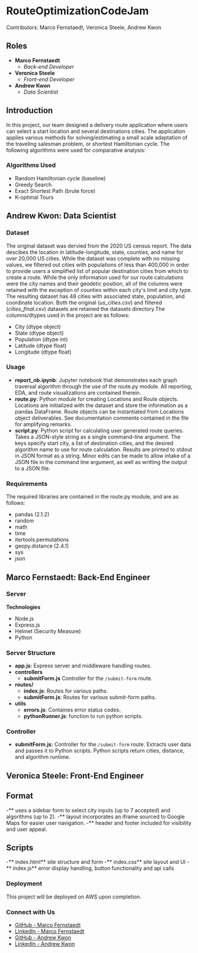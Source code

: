# RouteOptimizationCodeJam

Contributors: Marco Fernstaedt, Veronica Steele, Andrew Kwon

## Roles

- **Marco Fernstaedt**
  - _Back-end Developer_
- **Veronica Steele**
  - _Front-end Developer_
- **Andrew Kwon**
  - _Data Scientist_

## Introduction

In this project, our team designed a delivery route application where users can select a start location and several destinations cities. The application applies various methods for solving/estimating a small scale adaptation of the traveling salesman problem, or shortest Hamiltonian cycle. The following algorithms were used for comparative analysis:

### Algorithms Used

- Random Hamiltonian cycle (baseline)
- Greedy Search
- Exact Shortest Path (brute force)
- K-optimal Tours

## Andrew Kwon: Data Scientist

### Dataset

The original dataset was dervied from the 2020 US census report. The data descibes the location in latitude-longitude, state, counties, and name for over 20,000 US cities. While the dataset was complete with no missing values, we filtered out cities with populations of less than 400,000 in order to provide users a simplified list of popular destination cities from which to create a route. While the only information used for our route calculations were the city names and their geodetic position, all of the columns were retained with the exception of counties within each city's limit and city type. The resulting dataset has 48 cities with associated state, population, and coordinate location. Both the original (_us_cities.csv_) and filtered (_cities_final.csv_) datasets are retained the datasets directory.The columns/dtypes used in the project are as follows:

- City (dtype object)
- State (dtype object)
- Population (dtype int)
- Latitude (dtype float)
- Longitude (dtype float)

### Usage

- **report_nb.ipynb**: Jupyter notebook that demonstrates each graph traversal algorithm through the use of the route.py module. All reporting, EDA, and route visualizations are contained therein.
- **route.py**: Python module for creating Locations and Route objects. Locations are initialized with the dataset and store the information as a pandas DataFrame. Route objects can be instantiated from Locations object deliverables. See documentation comments contained in the file for amplifying remarks.
- **script.py**: Python script for calculating user generated route queries. Takes a JSON-style string as a single command-line argument. The keys specify start city, a list of destination cities, and the desired algorithm name to use for route calculation. Results are printed to stdout in JSON format as a string. Minor edits can be made to allow intake of a JSON file in the command line argument, as well as writting the output to a JSON file.

### Requirements

The required libraries are contained in the route.py module, and are as follows:

- pandas (2.1.2)
- random
- math
- time
- itertools.permutations
- geopy.distance (2.4.1)
- sys
- json

## Marco Fernstaedt: Back-End Engineer

### Server

**Technologies**

- Node.js
- Express.js
- Helmet (Security Measure)
- Python

### Server Structure

- **app.js**: Express server and middleware handling routes.
- **controllers**
  - **submitForm.js** Controller for the `/submit-form` route.
- **routes/**
  - **index.js**: Routes for various paths.
  - **submitForm.js**: Routes for various submit-form paths.
- **utils**
  - **errors.js**: Containes error status codes.
  - **pythonRunner.js**: function to run python scripts.

### Controller

- **submitForm.js**: Controller for the `/submit-form` route. Extracts user data and passes it to Python scripts. Python scripts return cities, distance, and algorithm runtime.

## Veronica Steele: Front-End Engineer

## Format

-\*\* uses a sidebar form to select city inputs (up to 7 accepted) and algorithms (up to 2). -** layout incorporates an iframe sourced to Google Maps for easier user navigation. -** header and footer included for visibility and user appeal.

## Scripts

-** index.html** site structure and form -** index.css** site layout and UI -** index.js** error display handling, button functionality and api calls

### Deployment

This project will be deployed on AWS upon completion.

### Connect with Us

- [GitHub - Marco Fernstaedt](https://github.com/MarcoFernstaedt)
- [LinkedIn - Marco Fernstaedt](https://www.linkedin.com/in/marco-f-19a372219?lipi=urn%3Ali%3Apage%3Ad_flagship3_profile_view_base_contact_details%3BtABxipo9S0iGUo9Hp968eA%3D%3D)
- [GitHub - Andrew Kwon](https://github.com/adkwn1)
- [LinkedIn - Andrew Kwon](https://www.linkedin.com/in/andrew-kwon-913849261/)
